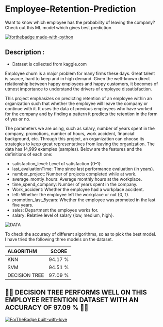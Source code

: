 # Employee-Retention-Prediction
Want to know which employee has the probability of leaving the company? Check out this ML model which gives best prediction.

[![forthebadge made-with-python](http://ForTheBadge.com/images/badges/made-with-python.svg)](https://www.python.org/)

## Description : 
- Dataset is collected from kaggle.com

Employee churn is a major problem for many firms these days. Great talent is scarce, hard to keep and in high demand. Given the well-known direct relationship between happy employees and happy customers, it becomes of utmost importance to understand the drivers of employee dissatisfaction.

This project emphasizes on predicting retention of an employee within an organization such that whether the employee will leave the company or continue with it. It uses the data of previous employees who have worked for the company and by finding a pattern it predicts the retention in the form of yes or no.

The parameters we are using, such as salary, number of years spent in the company, promotions, number of hours, work accident, financial background, etc. Through this project, an organization can choose its strategies to keep great representatives from leaving the organization. The data has 14,999 examples (samples). Below are the features and the definitions of each one:

- satisfaction_level: Level of satisfaction {0–1}.
- last_evaluationTime: Time since last performance evaluation (in years).
- number_project: Number of projects completed while at work.
- average_montly_hours: Average monthly hours at the workplace.
- time_spend_company: Number of years spent in the company.
- Work_accident: Whether the employee had a workplace accident.
- left: Whether the employee left the workplace or not {0, 1}.
- promotion_last_5years: Whether the employee was promoted in the last five years.
- sales: Department the employee works for.
- salary: Relative level of salary {low, medium, high}.

![DATA](Images/download(1).png)


To check the accuracy of different algorithms, so as to pick the best model. I have tried the following three models on the dataset.

| ALGORITHM      | SCORE 
| :---        |    :----:   
| KNN     |      94.17 %
| SVM |          94.51 %
| DECISION TREE |97.09 %

## 🌲🌳 **DECISION TREE** PERFORMS WELL ON THIS EMPLOYEE RETENTION DATASET WITH AN ACCURACY OF 97.09 % 🌲🌳

[![ForTheBadge built-with-love](http://ForTheBadge.com/images/badges/built-with-love.svg)](https://GitHub.com/hbuddana/)




